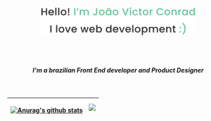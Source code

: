 <br />

<p align="center"><img width="350px" src="title.png"></p>

<br />
<br />

<h5 align="center">I'm a brazilian Front End developer and Product Designer</h5>

<br />

| <p align="center"><a href="https://github.com/anuraghazra/github-readme-stats"><img align="center" src="https://github-readme-stats.vercel.app/api?username=conrage&show_icons=true&include_all_commits=true&theme=vue&hide_border=true" alt="Anurag's github stats" /></a> | <a href="https://github.com/anuraghazra/github-readme-stats"><img align="center" src="https://github-readme-stats.vercel.app/api/top-langs/?username=conrage&layout=compact&theme=vue&hide_border=true" /></a></p> |
| ------------- | ------------- |

